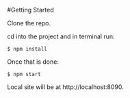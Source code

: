 #Getting Started

Clone the repo.

cd into the project and in terminal run:

```
$ npm install
```

Once that is done:

```
$ npm start
```

Local site will be at http://localhost:8090.
